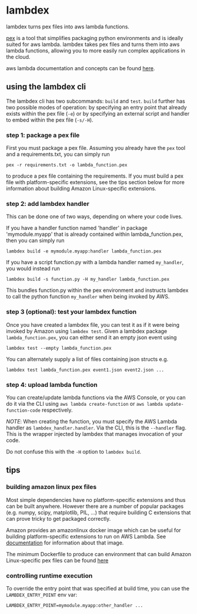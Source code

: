 # lambdex

lambdex turns pex files into aws lambda functions.

[pex](https://github.com/pantsbuild/pex) is a tool that simplifies packaging python environments and is ideally suited
for aws lambda.  lambdex takes pex files and turns them into aws lambda functions, allowing
you to more easily run complex applications in the cloud.

aws lambda documentation and concepts can be found [here](https://aws.amazon.com/lambda/getting-started/).

## using the lambdex cli

The lambdex cli has two subcommands: `build` and `test`.  `build` further has two possible modes of operation: by specifying
an entry point that already exists within the pex file (`-e`) or by specifying an external script and handler to embed within
the pex file (`-s/-H`).

### step 1: package a pex file

First you must package a pex file.  Assuming you already have the `pex` tool
and a requirements.txt, you can simply run

    pex -r requirements.txt -o lambda_function.pex

to produce a pex file containing the requirements.  If you must build a pex
file with platform-specific extensions, see the tips section below for more
information about building Amazon Linux-specific extensions.

### step 2: add lambdex handler

This can be done one of two ways, depending on where your code lives.

If you have a handler function named 'handler' in package
'mymodule.myapp' that is already contained within lambda_function.pex,
then you can simply run

    lambdex build -e mymodule.myapp:handler lambda_function.pex

If you have a script function.py with a lambda handler named `my_handler`, you would instead run

    lambdex build -s function.py -H my_handler lambda_function.pex

This bundles function.py within the pex environment and instructs lambdex to
call the python function `my_handler` when being invoked by AWS.

### step 3 (optional): test your lambdex function

Once you have created a lambdex file, you can test it as if it were being invoked by Amazon using `lambdex test`.
Given a lambdex package `lambda_function.pex`, you can either send it an empty json event using

    lambdex test --empty lambda_function.pex

You can alternately supply a list of files containing json structs e.g.

    lambdex test lambda_function.pex event1.json event2.json ...

### step 4: upload lambda function

You can create/update lambda functions via the AWS Console, or you can do it
via the CLI using `aws lambda create-function` or `aws lambda update-function-code` respectively.

*NOTE*: When creating the function, you must specify the AWS Lambda handler as
`lambdex_handler.handler`.  Via the CLI, this is the `--handler` flag.  This
is the wrapper injected by lambdex that manages invocation of your code.

Do not confuse this with the `-H` option to `lambdex build`.

## tips

### building amazon linux pex files

Most simple dependencies have no platform-specific extensions and thus can be built anywhere.  However there are a number of
popular packages (e.g. numpy, scipy, matplotlib, PIL, ...) that require building C extensions that can prove tricky
to get packaged correctly.

Amazon provides an amazonlinux docker image which can be useful for building platform-specific extensions to run
on AWS Lambda.  See [documentation](http://docs.aws.amazon.com/AmazonECR/latest/userguide/amazon_linux_container_image.html)
for information about that image.

The minimum Dockerfile to produce can environment that can build Amazon Linux-specific pex files can be found [here](https://github.com/pantsbuild/lambdex/blob/main/Dockerfile)

### controlling runtime execution

To override the entry point that was specified at build time, you can use the `LAMBDEX_ENTRY_POINT` env var:

    LAMBDEX_ENTRY_POINT=mymodule.myapp:other_handler ...

